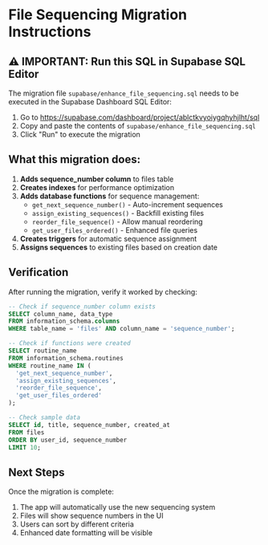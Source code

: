 # File Sequencing Migration Instructions

## ⚠️ IMPORTANT: Run this SQL in Supabase SQL Editor

The migration file `supabase/enhance_file_sequencing.sql` needs to be executed in the Supabase Dashboard SQL Editor:

1. Go to https://supabase.com/dashboard/project/ablctkvyoiygqhyhjlht/sql
2. Copy and paste the contents of `supabase/enhance_file_sequencing.sql`
3. Click "Run" to execute the migration

## What this migration does:

1. **Adds sequence_number column** to files table
2. **Creates indexes** for performance optimization
3. **Adds database functions** for sequence management:
   - `get_next_sequence_number()` - Auto-increment sequences
   - `assign_existing_sequences()` - Backfill existing files
   - `reorder_file_sequence()` - Allow manual reordering
   - `get_user_files_ordered()` - Enhanced file queries
4. **Creates triggers** for automatic sequence assignment
5. **Assigns sequences** to existing files based on creation date

## Verification

After running the migration, verify it worked by checking:

```sql
-- Check if sequence_number column exists
SELECT column_name, data_type 
FROM information_schema.columns 
WHERE table_name = 'files' AND column_name = 'sequence_number';

-- Check if functions were created
SELECT routine_name 
FROM information_schema.routines 
WHERE routine_name IN (
  'get_next_sequence_number',
  'assign_existing_sequences', 
  'reorder_file_sequence',
  'get_user_files_ordered'
);

-- Check sample data
SELECT id, title, sequence_number, created_at 
FROM files 
ORDER BY user_id, sequence_number 
LIMIT 10;
```

## Next Steps

Once the migration is complete:
1. The app will automatically use the new sequencing system
2. Files will show sequence numbers in the UI
3. Users can sort by different criteria
4. Enhanced date formatting will be visible